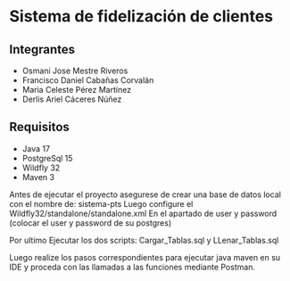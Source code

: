 # Sistema de fidelización de clientes
## Integrantes
 - Osmani Jose Mestre Riveros
 - Francisco Daniel Cabañas Corvalán
 - Maria Celeste Pérez Martínez 
 - Derlis Ariel Cáceres Núñez

## Requisitos
 - Java 17
 - PostgreSql 15
 - Wildfly 32
 - Maven 3

Antes de ejecutar el proyecto asegurese de crear una base de datos local con el nombre de: sistema-pts
Luego configure el Wildfly32/standalone/standalone.xml En el apartado de user y password (colocar el user y password de su postgres)

Por ultimo Ejecutar los dos scripts: Cargar_Tablas.sql y LLenar_Tablas.sql

Luego realize los pasos correspondientes para ejecutar java maven en su IDE y proceda con las llamadas a las funciones mediante Postman.

